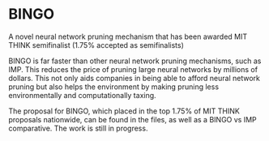 # BINGO
A novel neural network pruning mechanism that has been awarded MIT THINK semifinalist (1.75% accepted as semifinalists)

BINGO is far faster than other neural network pruning mechanisms, such as IMP. This reduces the price of pruning large neural networks by millions of dollars. This not only aids companies in being able to afford neural network pruning but also helps the environment by making pruning less environmentally and computationally taxing.

The proposal for BINGO, which placed in the top 1.75% of MIT THINK proposals nationwide, can be found in the files, as well as a BINGO vs IMP comparative. The work is still in progress.
